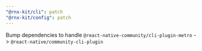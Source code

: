 ```yaml
---
"@rnx-kit/cli": patch
"@rnx-kit/config": patch
---
```


Bump dependencies to handle `@react-native-community/cli-plugin-metro` -> `@react-native/community-cli-plugin`

